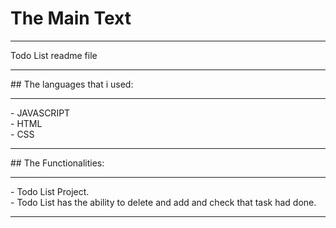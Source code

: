 # The Main Text
<hr>
Todo List readme file
<hr>
## The languages that i used:
<hr>
- JAVASCRIPT<br>
- HTML<br>
- CSS<br>
<hr>
## The Functionalities:
<hr>
- Todo List Project.<br>
- Todo List has the ability to delete and add and check that task had done.<br>
<hr>
